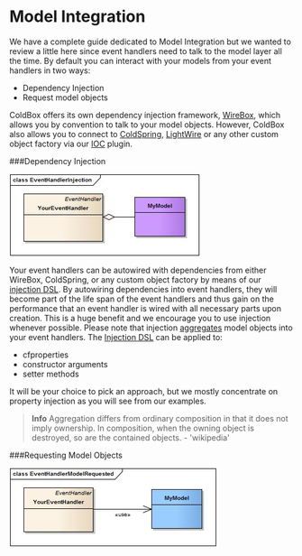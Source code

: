 # Model Integration

We have a complete guide dedicated to Model Integration but we wanted to review a little here since event handlers need to talk to the model layer all the time. By default you can interact with your models from your event handlers in two ways:

*  Dependency Injection
*  Request model objects


ColdBox offers its own dependency injection framework, [WireBox](http://wiki.coldbox.org/wiki/WireBox.cfm), which allows you by convention to talk to your model objects. However, ColdBox also allows you to connect to [ColdSpring](http://wiki.coldbox.org/wiki/Plugins:ColdspringIntegration.cfm), [LightWire](http://wiki.coldbox.org/wiki/Plugins:LightwireIntegration.cfm) or any other custom object factory via our [IOC](http://wiki.coldbox.org/wiki/Plugins:IOC.cfm) plugin. 

###Dependency Injection

![](../images/EventHandlerInjection.jpg)

 Your event handlers can be autowired with dependencies from either WireBox, ColdSpring, or any custom object factory by means of our[ injection DSL](wiki.coldbox.org/wiki/WireBox.cfm#Injection_DSL). By autowiring dependencies into event handlers, they will become part of the life span of the event handlers and thus gain on the performance that an event handler is wired with all necessary parts upon creation. This is a huge benefit and we encourage you to use injection whenever possible. Please note that injection [aggregates](http://en.wikipedia.org/wiki/Object_composition) model objects into your event handlers. The [Injection DSL](http://wiki.coldbox.org/wiki/WireBox.cfm) can be applied to: 
 
 * cfproperties
 * constructor arguments
 * setter methods
 
It will be your choice to pick an approach, but we mostly concentrate on property injection as you will see from our examples.

> **Info**  Aggregation differs from ordinary composition in that it does not imply ownership. In composition, when the owning object is destroyed, so are the contained objects. - 'wikipedia'

###Requesting Model Objects

![](EventHandlerModelRequested.jpg)

